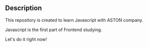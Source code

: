 ## Description

This repository is created to learn Javascript with ASTON company.

Javascript is the first part of Frontend  studying.

Let's do it right now!

